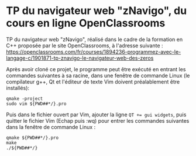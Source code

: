 # TP du navigateur web "zNavigo", du cours en ligne OpenClassrooms

TP du navigateur web "zNavigo", réalisé dans le cadre de la formation en C++ proposée par le
site OpenClassrooms, à l'adresse suivante : https://openclassrooms.com/fr/courses/1894236-programmez-avec-le-langage-c/1901871-tp-znavigo-le-navigateur-web-des-zeros



Après avoir cloné ce projet, le programme peut être exécuté en entrant les commandes suivantes
à sa racine, dans une fenêtre de commande Linux (le compilateur g++, Qt et l'éditeur de texte Vim
doivent préalablement être installés):
```
qmake -project
sudo vim ${PWD##*/}.pro
```
Puis dans le fichier ouvert par Vim, ajouter la ligne `QT += gui widgets`, puis quitter
le fichier Vim (Echap puis :wq) pour entrer les commandes suivantes dans la fenêtre de commande Linux :
```
qmake ${PWD##*/}.pro
make
./${PWD##*/}
```
